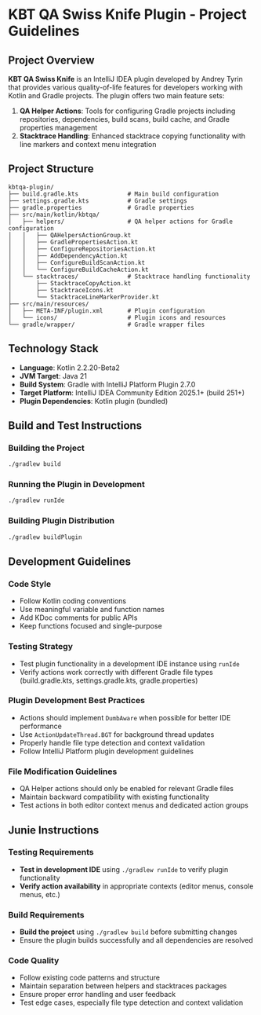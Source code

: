 # KBT QA Swiss Knife Plugin - Project Guidelines

## Project Overview

**KBT QA Swiss Knife** is an IntelliJ IDEA plugin developed by Andrey Tyrin that provides various quality-of-life features for developers working with Kotlin and Gradle projects. The plugin offers two main feature sets:

1. **QA Helper Actions**: Tools for configuring Gradle projects including repositories, dependencies, build scans, build cache, and Gradle properties management
2. **Stacktrace Handling**: Enhanced stacktrace copying functionality with line markers and context menu integration

## Project Structure

```
kbtqa-plugin/
├── build.gradle.kts              # Main build configuration
├── settings.gradle.kts           # Gradle settings
├── gradle.properties             # Gradle properties
├── src/main/kotlin/kbtqa/
│   ├── helpers/                  # QA helper actions for Gradle configuration
│   │   ├── QAHelpersActionGroup.kt
│   │   ├── GradlePropertiesAction.kt
│   │   ├── ConfigureRepositoriesAction.kt
│   │   ├── AddDependencyAction.kt
│   │   ├── ConfigureBuildScanAction.kt
│   │   └── ConfigureBuildCacheAction.kt
│   └── stacktraces/              # Stacktrace handling functionality
│       ├── StacktraceCopyAction.kt
│       ├── StacktraceIcons.kt
│       └── StacktraceLineMarkerProvider.kt
├── src/main/resources/
│   ├── META-INF/plugin.xml       # Plugin configuration
│   └── icons/                    # Plugin icons and resources
└── gradle/wrapper/               # Gradle wrapper files
```

## Technology Stack

- **Language**: Kotlin 2.2.20-Beta2
- **JVM Target**: Java 21
- **Build System**: Gradle with IntelliJ Platform Plugin 2.7.0
- **Target Platform**: IntelliJ IDEA Community Edition 2025.1+ (build 251+)
- **Plugin Dependencies**: Kotlin plugin (bundled)

## Build and Test Instructions

### Building the Project
```bash
./gradlew build
```

### Running the Plugin in Development
```bash
./gradlew runIde
```

### Building Plugin Distribution
```bash
./gradlew buildPlugin
```

## Development Guidelines

### Code Style
- Follow Kotlin coding conventions
- Use meaningful variable and function names
- Add KDoc comments for public APIs
- Keep functions focused and single-purpose

### Testing Strategy
- Test plugin functionality in a development IDE instance using `runIde`
- Verify actions work correctly with different Gradle file types (build.gradle.kts, settings.gradle.kts, gradle.properties)

### Plugin Development Best Practices
- Actions should implement `DumbAware` when possible for better IDE performance
- Use `ActionUpdateThread.BGT` for background thread updates
- Properly handle file type detection and context validation
- Follow IntelliJ Platform plugin development guidelines

### File Modification Guidelines
- QA Helper actions should only be enabled for relevant Gradle files
- Maintain backward compatibility with existing functionality
- Test actions in both editor context menus and dedicated action groups

## Junie Instructions

### Testing Requirements
- **Test in development IDE** using `./gradlew runIde` to verify plugin functionality
- **Verify action availability** in appropriate contexts (editor menus, console menus, etc.)

### Build Requirements
- **Build the project** using `./gradlew build` before submitting changes
- Ensure the plugin builds successfully and all dependencies are resolved

### Code Quality
- Follow existing code patterns and structure
- Maintain separation between helpers and stacktraces packages
- Ensure proper error handling and user feedback
- Test edge cases, especially file type detection and context validation

